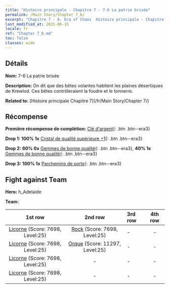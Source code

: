 ```yaml
---
title: "Histoire principale - Chapitre 7 - 7-6 La patrie brisée"
permalink: /Main Story/Chapter 7_6/
excerpt: "Chapitre 7 - 6. Era of Chaos  Histoire principale - Chapitre 7_6. 7-6 La patrie brisée"
last_modified_at: 2021-06-15
locale: fr
ref: "Chapter 7_6.md"
toc: false
classes: wide
---
```


## Détails

 **Nom:** 7-6 La patrie brisée

 **Description:** On dit que des bêtes volantes habitent les plaines désertiques de Krewlod. Ces bêtes contrôleraient la foudre et le tonnerre.

 **Related to:** [Histoire principale Chapitre 7](/fr/Main Story/Chapter 7/)

## Récompense

 **Première récompense de complétion:** [Clé d'argent](/ItemsFR/con_693/){: .btn .btn--era3}

 **Drop 1:** **100% 1x** [Cristal de qualité supérieure +1](/ItemsFR/mat_24/){: .btn .btn--era3}

 **Drop 2:** **60% 0x** [Gemmes de bonne qualité](/ItemsFR/mat_16/){: .btn .btn--era3}, **40% 1x** [Gemmes de bonne qualité](/ItemsFR/mat_16/){: .btn .btn--era3}

 **Drop 3:** **100% 1x** [Parchemins de sorts](/ItemsFR/con_694/){: .btn .btn--era3}


## Fight against Team
 **Hero:** h_Adelaide

 **Team:**


  | 1st row | 2nd row | 3rd row | 4th row |
  |:----:|:----:|:----|:----:|
  | [Licorne](/fr/units/Unicorn/) (Score: 7698, Level:25)  | [Rock](/fr/units/Roc/) (Score: 7698, Level:25)  | - | - |
  | [Licorne](/fr/units/Unicorn/) (Score: 7698, Level:25)  | [Orque](/fr/units/Orc/) (Score: 11297, Level:25)  | - | - |
  | [Licorne](/fr/units/Unicorn/) (Score: 7698, Level:25)  | - | - | - |
  | [Licorne](/fr/units/Unicorn/) (Score: 7698, Level:25)  | - | - | - |


